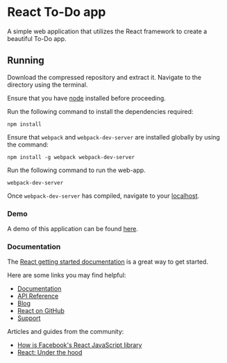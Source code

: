 # React To-Do app

A simple web application that utilizes the React framework to create a beautiful To-Do app.

## Running

Download the compressed repository and extract it. Navigate to the directory using the terminal.

Ensure that you have [node](https://nodejs.org/en/) installed before proceeding.

Run the following command to install the dependencies required:
```
npm install 

```

Ensure that ```webpack``` and ```webpack-dev-server``` are installed globally by using the command:
```
npm install -g webpack webpack-dev-server 

```

Run the following command to run the web-app. 
```
webpack-dev-server
```

Once ```webpack-dev-server``` has compiled, navigate to your [localhost](http://127.0.0.1:8080/).

### Demo

A demo of this application can be found [here](https://react-todo-mvc.herokuapp.com/).
### Documentation

The [React getting started documentation](http://facebook.github.io/react/docs/getting-started.html) is a great way to get started.

Here are some links you may find helpful:

* [Documentation](http://facebook.github.io/react/docs/getting-started.html)
* [API Reference](http://facebook.github.io/react/docs/reference.html)
* [Blog](http://facebook.github.io/react/blog/)
* [React on GitHub](https://github.com/facebook/react)
* [Support](http://facebook.github.io/react/support.html)

Articles and guides from the community:

* [How is Facebook's React JavaScript library](http://www.quora.com/React-JS-Library/How-is-Facebooks-React-JavaScript-library)
* [React: Under the hood](http://www.quora.com/Pete-Hunt/Posts/React-Under-the-Hood)
